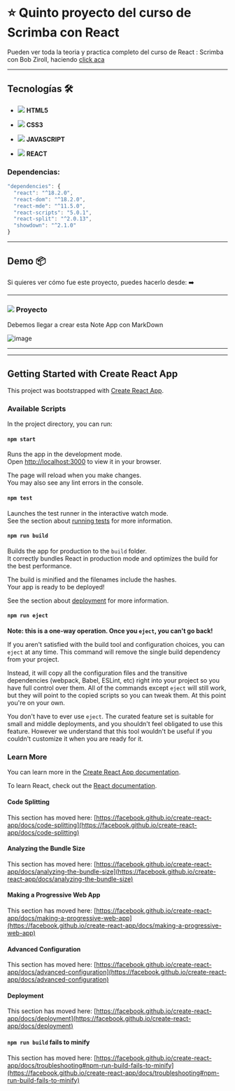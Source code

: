 # :star: Quinto proyecto del curso de Scrimba con React

Pueden ver toda la teoria y practica completo del curso de React : Scrimba con  Bob Ziroll, haciendo [click aca](https://github.com/eugenia1984/react-varios-cursos)

---

## Tecnologías 🛠️

- <img src="https://img.icons8.com/color/30/null/html-5--v1.png"/> **HTML5**

- <img src="https://img.icons8.com/stickers/30/null/css3.png"/> **CSS3**

- <img src="https://img.icons8.com/color/30/null/javascript--v1.png"/> **JAVASCRIPT**

- <img src="https://img.icons8.com/office/40/null/react.png"/> **REACT**


### Dependencias:

```JavaScript
"dependencies": {
  "react": "^18.2.0",
  "react-dom": "^18.2.0",
  "react-mde": "^11.5.0",
  "react-scripts": "5.0.1",
  "react-split": "^2.0.13",
  "showdown": "^2.1.0"
}  
```

---


## Demo 📦

Si quieres ver cómo fue este proyecto, puedes hacerlo desde:
:arrow_right: 

---

###  <img src="https://img.icons8.com/dusk/40/null/untested.png"/>  Proyecto

Debemos llegar a crear esta Note App con MarkDown

![image](https://user-images.githubusercontent.com/72580574/207899938-45c06927-c19a-42f6-acdc-9b754499aa74.png)


---
---

## Getting Started with Create React App

This project was bootstrapped with [Create React App](https://github.com/facebook/create-react-app).

### Available Scripts

In the project directory, you can run:

#### `npm start`

Runs the app in the development mode.\
Open [http://localhost:3000](http://localhost:3000) to view it in your browser.

The page will reload when you make changes.\
You may also see any lint errors in the console.

#### `npm test`

Launches the test runner in the interactive watch mode.\
See the section about [running tests](https://facebook.github.io/create-react-app/docs/running-tests) for more information.

#### `npm run build`

Builds the app for production to the `build` folder.\
It correctly bundles React in production mode and optimizes the build for the best performance.

The build is minified and the filenames include the hashes.\
Your app is ready to be deployed!

See the section about [deployment](https://facebook.github.io/create-react-app/docs/deployment) for more information.

#### `npm run eject`

**Note: this is a one-way operation. Once you `eject`, you can't go back!**

If you aren't satisfied with the build tool and configuration choices, you can `eject` at any time. This command will remove the single build dependency from your project.

Instead, it will copy all the configuration files and the transitive dependencies (webpack, Babel, ESLint, etc) right into your project so you have full control over them. All of the commands except `eject` will still work, but they will point to the copied scripts so you can tweak them. At this point you're on your own.

You don't have to ever use `eject`. The curated feature set is suitable for small and middle deployments, and you shouldn't feel obligated to use this feature. However we understand that this tool wouldn't be useful if you couldn't customize it when you are ready for it.

### Learn More

You can learn more in the [Create React App documentation](https://facebook.github.io/create-react-app/docs/getting-started).

To learn React, check out the [React documentation](https://reactjs.org/).

#### Code Splitting

This section has moved here: [https://facebook.github.io/create-react-app/docs/code-splitting](https://facebook.github.io/create-react-app/docs/code-splitting)

#### Analyzing the Bundle Size

This section has moved here: [https://facebook.github.io/create-react-app/docs/analyzing-the-bundle-size](https://facebook.github.io/create-react-app/docs/analyzing-the-bundle-size)

#### Making a Progressive Web App

This section has moved here: [https://facebook.github.io/create-react-app/docs/making-a-progressive-web-app](https://facebook.github.io/create-react-app/docs/making-a-progressive-web-app)

#### Advanced Configuration

This section has moved here: [https://facebook.github.io/create-react-app/docs/advanced-configuration](https://facebook.github.io/create-react-app/docs/advanced-configuration)

#### Deployment

This section has moved here: [https://facebook.github.io/create-react-app/docs/deployment](https://facebook.github.io/create-react-app/docs/deployment)

#### `npm run build` fails to minify

This section has moved here: [https://facebook.github.io/create-react-app/docs/troubleshooting#npm-run-build-fails-to-minify](https://facebook.github.io/create-react-app/docs/troubleshooting#npm-run-build-fails-to-minify)
